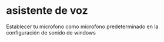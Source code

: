 # asistente de voz
Establecer tu microfono como microfono predeterminado en la configuración de sonido de windows

